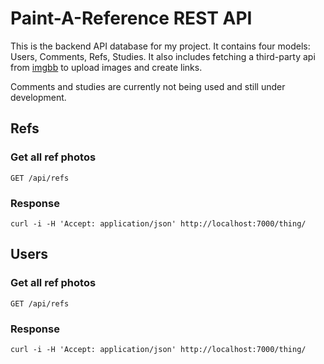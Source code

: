 # Paint-A-Reference REST API
This is the backend API database for my project. It contains four models: Users, Comments, Refs, Studies. It also includes fetching a third-party api from [imgbb](https://imgbb.com/) to upload images and create links.

Comments and studies are currently not being used and still under development.

## Refs
### Get all ref photos
`GET /api/refs`
### Response
    curl -i -H 'Accept: application/json' http://localhost:7000/thing/


## Users
### Get all ref photos
`GET /api/refs`
### Response
    curl -i -H 'Accept: application/json' http://localhost:7000/thing/

